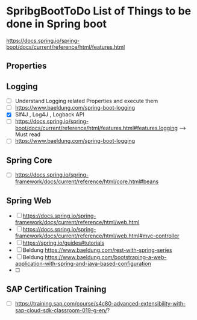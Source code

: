 # SpribgBootToDo  List of Things to be done in Spring boot 
https://docs.spring.io/spring-boot/docs/current/reference/html/features.html
## Properties

## Logging 
- [ ] Understand Logging related Properties and execute them 
- [ ] https://www.baeldung.com/spring-boot-logging
- [x] Slf4J , Log4J , Logback API
- [ ] https://docs.spring.io/spring-boot/docs/current/reference/html/features.html#features.logging --> Must read
- [ ] https://www.baeldung.com/spring-boot-logging

## Spring Core
- [ ] https://docs.spring.io/spring-framework/docs/current/reference/html/core.html#beans
## Spring Web
- [ ] https://docs.spring.io/spring-framework/docs/current/reference/html/web.html
- [ ] https://docs.spring.io/spring-framework/docs/current/reference/html/web.html#mvc-controller
- [ ] https://spring.io/guides#tutorials
- [ ] Beldung https://www.baeldung.com/rest-with-spring-series
- [ ] Beldung https://www.baeldung.com/bootstraping-a-web-application-with-spring-and-java-based-configuration
- [ ] 


## SAP Certification Training
- [ ] https://training.sap.com/course/s4c80-advanced-extensibility-with-sap-cloud-sdk-classroom-019-g-en/?
